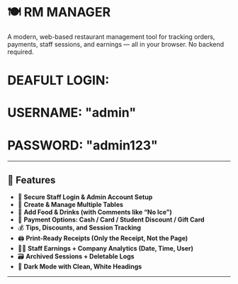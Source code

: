 # 🍽️ RM MANAGER

A modern, web-based restaurant management tool for tracking orders, payments, staff sessions, and earnings — all in your browser. No backend required.

# DEAFULT LOGIN: 
# USERNAME: "admin"
# PASSWORD: "admin123"
---

## 🚀 Features

- 🔐 **Secure Staff Login & Admin Account Setup**
- 🧾 **Create & Manage Multiple Tables**
- 🍔 **Add Food & Drinks (with Comments like “No Ice”)**
- 💸 **Payment Options: Cash / Card / Student Discount / Gift Card**
- 💰 **Tips, Discounts, and Session Tracking**
- 🖨️ **Print-Ready Receipts (Only the Receipt, Not the Page)**
- 🧑‍💼 **Staff Earnings + Company Analytics (Date, Time, User)**
- 🗃️ **Archived Sessions + Deletable Logs**
- 🌙 **Dark Mode with Clean, White Headings**

---
